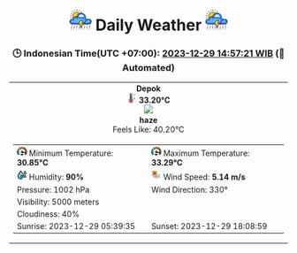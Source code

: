 # <h1 align=center><img height=40 src=images/cloud.png> Daily Weather <img height=40 src=images/cloud.png></h1>
<h3 align=center>🕒 Indonesian Time(UTC +07:00): <u>2023-12-29 14:57:21 WIB</u> (🤖Automated)</h3>

<table align=center>
<tr>
<td align=center><b>Depok</b><br><img src=images/thermometer.png height=18> <b>33.20°C</b><br><img src='https://openweathermap.org/img/w/50d.png' height='40'><br><b>haze</b><br>Feels Like: 40.20°C</td>
</tr>
<td>
<table>
<tr>
<td><img src=images/fast.png height=18> Minimum Temperature: <b>30.85°C</b></td>
<td><img src=images/fast.png height=18> Maximum Temperature: <b>33.29°C</b></td>
</tr>
<tr>
<td><img src=images/humidity.png height=18> Humidity: <b>90%</b></td>
<td><img src=images/air-flow.png height=18> Wind Speed: <b>5.14 m/s</b></td>
</tr>
<tr>
<td>Pressure: 1002 hPa</td>
<td>Wind Direction: 330°</td>
</tr>
<tr>
<td>Visibility: 5000 meters</td>
</tr>
<tr>
<td>Cloudiness: 40%</td>
</tr>
<tr>
<td>Sunrise: 2023-12-29 05:39:35</td>
<td>Sunset: 2023-12-29 18:08:59</td>
</tr>
</table>
</table>
